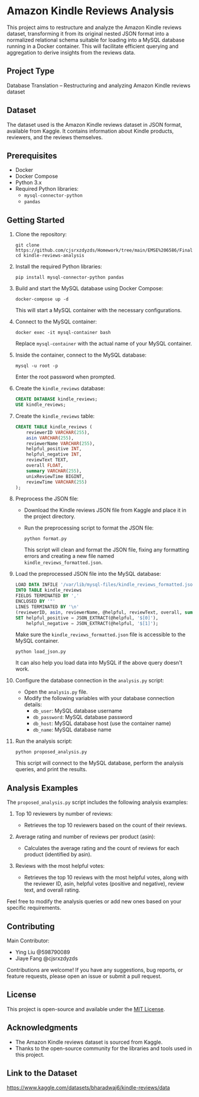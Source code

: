 # Amazon Kindle Reviews Analysis

This project aims to restructure and analyze the Amazon Kindle reviews dataset, transforming it from its original nested JSON format into a normalized relational schema suitable for loading into a MySQL database running in a Docker container. This will facilitate efficient querying and aggregation to derive insights from the reviews data.

## Project Type
Database Translation – Restructuring and analyzing Amazon Kindle reviews dataset

## Dataset
The dataset used is the Amazon Kindle reviews dataset in JSON format, available from Kaggle. It contains information about Kindle products, reviewers, and the reviews themselves.

## Prerequisites
- Docker
- Docker Compose
- Python 3.x
- Required Python libraries:
  - `mysql-connector-python`
  - `pandas`

## Getting Started

1. Clone the repository:
   ```
   git clone https://github.com/cjsrxzdyzds/Homework/tree/main/EMSE%206586/Final%20Project.git
   cd kindle-reviews-analysis
   ```

2. Install the required Python libraries:
   ```
   pip install mysql-connector-python pandas
   ```

3. Build and start the MySQL database using Docker Compose:
   ```
   docker-compose up -d
   ```

   This will start a MySQL container with the necessary configurations.

4. Connect to the MySQL container:
   ```
   docker exec -it mysql-container bash
   ```

   Replace `mysql-container` with the actual name of your MySQL container.

5. Inside the container, connect to the MySQL database:
   ```
   mysql -u root -p
   ```

   Enter the root password when prompted.

6. Create the `kindle_reviews` database:
   ```sql
   CREATE DATABASE kindle_reviews;
   USE kindle_reviews;
   ```

7. Create the `kindle_reviews` table:
   ```sql
   CREATE TABLE kindle_reviews (
       reviewerID VARCHAR(255),
       asin VARCHAR(255),
       reviewerName VARCHAR(255),
       helpful_positive INT,
       helpful_negative INT, 
       reviewText TEXT,
       overall FLOAT,
       summary VARCHAR(255),
       unixReviewTime BIGINT,
       reviewTime VARCHAR(255)
   );
   ```

8. Preprocess the JSON file:
   - Download the Kindle reviews JSON file from Kaggle and place it in the project directory.
   - Run the preprocessing script to format the JSON file:
     ```
     python format.py
     ```

     This script will clean and format the JSON file, fixing any formatting errors and creating a new file named `kindle_reviews_formatted.json`.

9. Load the preprocessed JSON file into the MySQL database:
   ```sql
   LOAD DATA INFILE '/var/lib/mysql-files/kindle_reviews_formatted.json'
   INTO TABLE kindle_reviews
   FIELDS TERMINATED BY ',' 
   ENCLOSED BY '"'
   LINES TERMINATED BY '\n'
   (reviewerID, asin, reviewerName, @helpful, reviewText, overall, summary, unixReviewTime, reviewTime)
   SET helpful_positive = JSON_EXTRACT(@helpful, '$[0]'),
       helpful_negative = JSON_EXTRACT(@helpful, '$[1]');
   ```

   Make sure the `kindle_reviews_formatted.json` file is accessible to the MySQL container.

   ```
   python load_json.py
   ```

   It can also help you load data into MySQL if the above query doesn't work.

11. Configure the database connection in the `analysis.py` script:
    - Open the `analysis.py` file.
    - Modify the following variables with your database connection details:
      - `db_user`: MySQL database username
      - `db_password`: MySQL database password
      - `db_host`: MySQL database host (use the container name)
      - `db_name`: MySQL database name

12. Run the analysis script:
    ```
    python proposed_analysis.py
    ```

    This script will connect to the MySQL database, perform the analysis queries, and print the results.

## Analysis Examples

The `proposed_analysis.py` script includes the following analysis examples:

1. Top 10 reviewers by number of reviews:
   - Retrieves the top 10 reviewers based on the count of their reviews.

2. Average rating and number of reviews per product (asin):
   - Calculates the average rating and the count of reviews for each product (identified by asin).

3. Reviews with the most helpful votes:
   - Retrieves the top 10 reviews with the most helpful votes, along with the reviewer ID, asin, helpful votes (positive and negative), review text, and overall rating.

Feel free to modify the analysis queries or add new ones based on your specific requirements.

## Contributing

Main Contributor: 
- Ying Liu @598790089
- Jiaye Fang @cjsrxzdyzds

Contributions are welcome! If you have any suggestions, bug reports, or feature requests, please open an issue or submit a pull request.

## License

This project is open-source and available under the [MIT License](https://opensource.org/licenses/MIT).

## Acknowledgments

- The Amazon Kindle reviews dataset is sourced from Kaggle.
- Thanks to the open-source community for the libraries and tools used in this project.

## Link to the Dataset

https://www.kaggle.com/datasets/bharadwaj6/kindle-reviews/data
